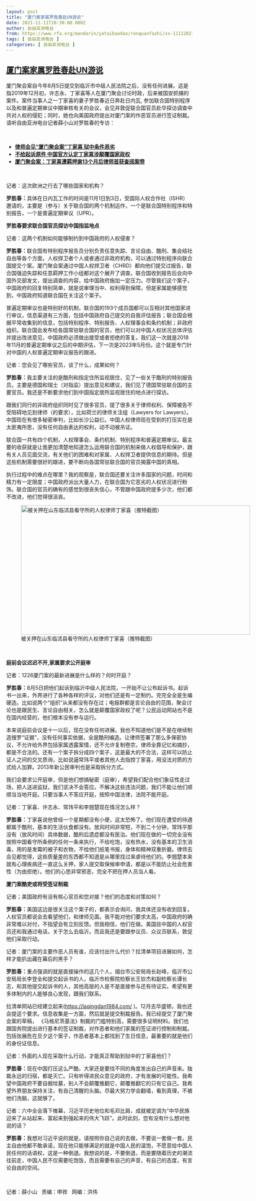 ```yaml
---
layout: post
title: "厦门案家属罗胜春赴UN游说"
date: 2021-11-11T20:30:00.000Z
author: 自由亚洲电台
from: https://www.rfa.org/mandarin/yataibaodao/renquanfazhi/xx-11112021093126.html
tags: [ 自由亚洲电台 ]
categories: [ 自由亚洲电台 ]
---
```

<!--1636662600000-->
[厦门案家属罗胜春赴UN游说](https://www.rfa.org/mandarin/yataibaodao/renquanfazhi/xx-11112021093126.html)
------

<div>
<p></p><p>厦门聚会案自今年<span>8<span>月</span>5日<span>提交到临沂市中级人民法院之后，没有任何进展。</span>这是指2019<span>年</span>12<span>月初，许志永、丁家喜等人在厦门聚会讨论时政，后来被国安抓捕的案件。</span>案件当事人之一丁家喜的妻子罗胜春近日奔赴日内瓦, <span>参加联合国特别程序以及和普遍定期审议中期审核有关的会议，会见并敦促联合国官员赴华探访调查中共</span>对人权的侵犯；同时，她也向美国政府提出对厦门案的作恶官员进行签证制裁。请听自由亚洲电台记者薛小山对罗胜春的专访：</span></p><p><br/></p><ul><li><a href="https://www.rfa.org/mandarin/Xinwen/8-10222021154828.html"><strong>律师会见“厦门聚会案”丁家喜 狱中条件恶劣</strong></a></li><li><strong><a href="https://www.rfa.org/mandarin/Xinwen/8-09082021153832.html">不给起诉原件 中国官方认定丁家喜涉颠覆国家政权</a></strong></li><li><strong><a href="https://www.rfa.org/mandarin/Xinwen/8-02042021114803.html">厦门聚会案：丁家喜遭羁押逾13个月后律师首获查阅案卷</a></strong></li></ul><p><br/></p><p>记者：这次欧洲之行去了哪些国家和机构？</p><p><strong><span>罗胜春：</span></strong><span>具体在日内瓦工作的时间是</span><span>11<span>月</span>1日<span>到</span>3日<span>，受国际人权合作社（</span>ISHR<span>）邀请的，主要是（参与）关于联合国的两个机制运作，一个是联合国特别程序和特别报告，一个是普遍定期审议（</span>UPR<span>）。</span></span></p><p><span><span></span></span></p><p><strong><span>罗胜春要求联合国官员探访中国指监地点</span></strong></p><p><span>记者：这两个机制如何能够制约到中国政府的人权侵害？</span></p><p><strong><span>罗胜春：</span></strong><span>联合国有特别程序报告员分别负责任意失踪、言论自由、酷刑、集会结社自由等各个方面，人权捍卫者个人或者通过非政府机构，可以通过特别程序向联合国提交个案。厦门聚会案通过中国人权捍卫者（</span><span>CHRD<span>）都向他们提交过报告，联合国强迫失踪和任意羁押工作小组都对这个展开了调查。联合国收到报告后会向中国外交部发文，提出调查的内容，给中国政府施加一定压力。尽管我们这个案子，中国政府的回复特别简单，就是说审理当中、权利得到保障，但是家属能够感觉到，中国政府知道联合国在关注这个案子。</span></span></p><p><span>普遍定期审议也是特别好的机制，联合国的</span><span>193<span>个成员国都可以互相对其他国家进行审议，信息渠道有三方面，包括中国政府自己提交的自我评估报告；联合国会根据平常收集到的信息，包括特别程序、特别报告、人权理事会和条约机制；非政府组织。联合国会发布给各国常驻联合国的官员，他们可以对中国人权状况总体评估并提出改进意见，中国政府必须做出接受或者拒绝的答复。我们这一次就是</span>2018<span>年</span>11<span>月的普遍定期审议之后的中期评估，下一次是</span>2023<span>年</span>5<span>月份。这个就是专门针对中国的人权普遍定期审议报告的跟进。</span></span></p><p><span>记者：</span><span>您会见了哪些官员，谈了什么，成果如何？</span></p><p><strong><span>罗胜春：</span></strong><span>我主要关注的是酷刑和指定住所监视居住，见了一些关于酷刑的特别报告员。主要是德国和瑞士（对指监）提出意见和建议，我们见了德国常驻联合国的主要官员。我还是不断要求他们到中国指定居所监视居住的地点进行探访。</span></p><p><span>跟我们同行的非政府组织同时见了很多官员，提了很多关于律师权利、保障被告不受阻碍地见到律师（的要求），比如荷兰的律师关注组（Lawyers for Lawyers<span>）。中国现在有很多秘密审判，比如长沙公益仨。中国人权律师现在受到的打压实在是太匪夷所思，没有任何自由表达的权利，动不动被吊证。</span></span></p><p><span>联合国一共有四个机制，人权理事会、条约机制、特别程序和普遍定期审议。最主要的收获就是让我更加清楚地知道怎么运用联合国的机制来做人权倡导和保护，跟有关人员见面交流，有关他们的困难和对家属、人权捍卫者提供信息的期待。但是这些机制需要很好的跟进，要不断向各国常驻联合国的官员揭露中国的真相。</span></p><p><span>执行过程中的难点在哪里？我的观察是，联合国还要关注许多国家的问题，时间和精力有一定限度；中国政府派出大量人力，在联合国为它恶劣的人权状况进行粉饰。联合国的官员的确有的感觉到很丧失信心，不管跟中国政府提多少次，他们都不改进，他们觉得很沮丧。</span></p><p><span><figure class="image-richtext image-inline captioned" style="width:620px;"><img alt="被关押在山东临沭县看守所的人权律师丁家喜（推特截图）" height="349" src="https://www.rfa.org/mandarin/yataibaodao/renquanfazhi/xx-11112021093126.html/xx1111a.jpg/@@images/bc466424-d059-4ba0-8949-647177c906c8.jpeg" title="xx1111a.jpg" width="620"/><figcaption class="image-caption">被关押在山东临沭县看守所的人权律师丁家喜（推特截图）</figcaption><small></small></figure> </span></p><p><strong><span>庭前会议迟迟不开</span></strong><strong><span>,<span>家属要求公开庭审</span></span></strong></p><p><span>记者：</span><span>1226<span>厦门案的最新进展是什么样的？何时开庭？</span></span></p><p><strong><span>罗胜春：</span></strong><span>8<span>月</span>5日<span>把他们起诉到临沂中级人民法院，一开始不让公布起诉书。起诉书一出来，外界进行了各种各样的评议，对他们还是有一定制约。完完全全是生编硬造。比如说两个“组织”从来都没有存在过；电报群都是言论自由的范围，聚会讨论也是跟民生、言论自由相关，怎么就是颠覆国家政权了呢？公民运动网站也不是在国内经营的，他们根本没有参与运行。</span></span></p><p><span>本来说庭前会议是十一以后，现在没有任何进展。我也不知道他们是不是在继续制造搜罗“证据”，没有任何事实依据，全是酷刑编造。让律师签署了那么多保密协议，不允许给外界包括家属透露案情，还不允许复制卷宗，律师全靠记忆和摘抄，都是不合法的。还有一个案子拆分成四个案子，这是最大的不合法，这样可以防止证人之间的交叉质询，比如说逼常玮平或者其他人去指控丁家喜，用没法对质的方式给人加罪。2013<span>年新公民审判也是采取拆分方式。</span></span></p><p><span>我们会要求公开庭审，但是他们想搞秘密（庭审），希望我们配合他们象征性走过场，把人送进监狱，我们坚决不会答应。不解决这些违法问题，我们不能让他们顺顺当当地开庭。只要当事人不答应开庭，按照中国法律，法院不能开庭。</span></p><p><span>记者：丁家喜、许志永、常玮平和李翘楚现在情况怎么样？</span></p><p><strong><span>罗胜春：</span></strong><span>丁家喜说他曾经一个星期都没有小便，这太恐怖了。他们现在遭受的待遇都属于酷刑，基本的生活伙食都没有。放风时间非常短，不到二十</span><span><span>分钟，常玮平那没有（放风时间）具体数据，酷刑后遗症都没有医治。他们现在做的一切完全没有按照中国看守所条例的任何一条来执行，不给吃饱，没有热水，没有基本的卫生消毒，用的是发霉的被子和衣物，不给他们纸笔书报，身体和精神双重折磨。律师去会见都觉得，这些质量差的东西都不知道是从哪里找过来虐待他们的。李翘楚本来就有心理疾病还一直这么关押，家人提交取保候审申请，都是以不能防止社会危害性（为由拒绝）。他们的心思非常邪恶，完全不把在押人员当人看。</span></span></p><p><strong><span>厦门案酷吏或将受签证制裁</span></strong></p><p><span>记者；美国政府有没有核心官员和您对接？他们的态度和对策如何？</span></p><p><strong><span>罗胜春：</span></strong><span>美国这边是很关注这个案子的，都表示会询问，我具体还没有收到回复。人权官员都说会去看望他们，和律师见面。我不能对他们要求太高，中国政府的确非常难以对付，不指望会有立刻反馈。但我相信，他们在做。美国驻中国的人权官员还和我通过电话，关于怎么去临沂。而且我还是要跟参议员、众议员联系，敦促他们采取行动。</span></p><p><span>记者：厦门案的主要作恶人员有谁，应该付出什么代价？拉清单项目进展如何，怎样才能扒出藏在幕后的黑手？</span></p><p><strong><span>罗胜春：</span></strong><span>重点强调的就是直接操作的这几个人，烟台市公安局局长赵峰，临沂市公安局局长李登全和提交起诉书的人，临沂市检察院检察长王钦杰和副检察长谭长志，和其他提交起诉书的人，其他高层的人是不是直接参与还有待证实。希望有更多体制内的人能够良心发现，跟我们联系。</span></p><p><span>拉清单网站已经建立起来</span><span>(<a href="https://laqingdan1984.com/">https://laqingdan1984.com/</a> )<span>。</span>12<span>月去华盛顿，我也还会提这个要求。信息收集是一方面，然后就是提交制裁报告。我已经提交了厦门聚会案的草稿， 《马格尼茨基法》制裁的门槛特别高，需要很多证明材料。我们也跟国务院提出进行基本的签证制裁，对作恶者和他们家属的签证进行控制和制裁。包括张展危在旦夕这个案子，作恶者基本上都找到了生日信息，最重要的就是他们的身份证信息。</span></span></p><p><span>记者：外面的人现在采取什么行动，才能真正帮助到狱中的丁家喜他们？</span></p><p><strong><span>罗胜春：</span></strong><span>现在中国打压这么严酷，大家还是要找不同的角度发出自己的声音来。独裁永远的归宿，都是灭亡。只有听得进民众意见的政府，才有发展的可能性。我希望中国政府不要自掘坟墓，别人不会颠覆推翻它，颠覆推翻它的只有它自己。我希望外界朋友保持关注，有自己清醒的头脑。尽最大努力学会翻墙，看到真理，不被他们洗脑，这就够了。</span></p><p><span>记者：六中全会落下帷幕，习近平历史地位和毛邓比肩，成就被定调为“中华民族迎来了从站起来、富起来到强起来的伟大飞跃”。此时此刻，您有没有什么想对他说的话？</span></p><p><strong><span>罗胜春：</span></strong><span>我想对习近平说的就是，请按照你自己说的去做，不要说一套做一套。民主自由他都不敢承诺，现在他只能够满足的就是中国人民的温饱，不愿意给中国人民任何的话语权，这是一种倒退。我想说的是，不要倒退，而是要随着历史的潮流往前走，中国人民不仅需要吃饱饭，而且需要有自己的声音，有自己的态度，有言论自由的空间。</span></p><p><br/></p><p>记者：薛小山   责编：申铧   网编：洪伟</p>
</div>
